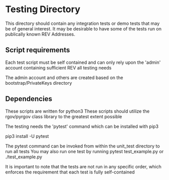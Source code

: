 # Testing Directory

This directory should contain any integration tests or demo tests that may be of general interest.
It may be desirable to have some of the tests run on publically known REV Addresses.

## Script requirements

Each test script must be self contained and can only rely upon the 'admin' account containing sufficient REV all testing needs

The admin account and others are created based on the bootstrap/PrivateKeys directory

## Dependencies

These scripts are written for python3
These scripts should utilize the rgov/pyrgov class library to the greatest extent possible

The testing needs the 'pytest' command which can be installed with pip3

pip3 install -U pytest

The pytest command can be invoked from within the unit_test directory to run all tests
You may also run one test by running
pytest test_example.py
or
./test_example.py

It is important to note that the tests are not run in any specific order, which enforces the requirement that each test is fully self-contained
